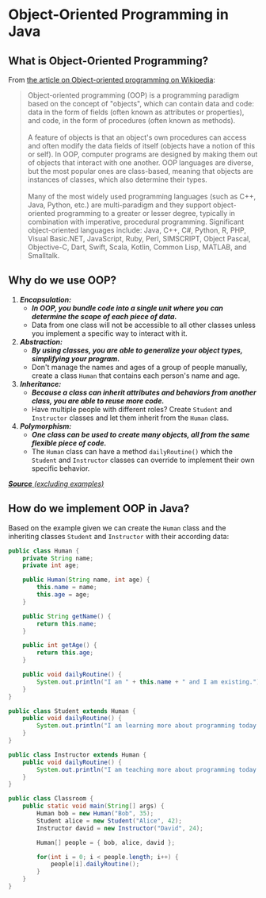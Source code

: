 # Object-Oriented Programming in Java

## What is Object-Oriented Programming?
From [the article on Object-oriented programming on Wikipedia](https://en.wikipedia.org/wiki/Object-oriented_programming):
> Object-oriented programming (OOP) is a programming paradigm based on the concept of "objects", which can contain data and code: data in the form of fields (often known as attributes or properties), and code, in the form of procedures (often known as methods).\
\
A feature of objects is that an object's own procedures can access and often modify the data fields of itself (objects have a notion of this or self). In OOP, computer programs are designed by making them out of objects that interact with one another. OOP languages are diverse, but the most popular ones are class-based, meaning that objects are instances of classes, which also determine their types.\
\
Many of the most widely used programming languages (such as C++, Java, Python, etc.) are multi-paradigm and they support object-oriented programming to a greater or lesser degree, typically in combination with imperative, procedural programming. Significant object-oriented languages include: Java, C++, C#, Python, R, PHP, Visual Basic.NET, JavaScript, Ruby, Perl, SIMSCRIPT, Object Pascal, Objective-C, Dart, Swift, Scala, Kotlin, Common Lisp, MATLAB, and Smalltalk.

## Why do we use OOP?
1. ***Encapsulation:***
   - ***In OOP, you bundle code into a single unit where you can determine the scope of each piece of data.***
   - Data from one class will not be accessible to all other classes unless you implement a specific way to interact with it.
2. ***Abstraction:***
   - ***By using classes, you are able to generalize your object types, simplifying your program.***
   - Don't manage the names and ages of a group of people manually, create a class `Human` that contains each person's name and age.
3. ***Inheritance:***
   - ***Because a class can inherit attributes and behaviors from another class, you are able to reuse more code.***
   - Have multiple people with different roles? Create `Student` and `Instructor` classes and let them inherit from the `Human` class.
4. ***Polymorphism:***
   - ***One class can be used to create many objects, all from the same flexible piece of code.***
   - The `Human` class can have a method `dailyRoutine()` which the `Student` and `Instructor` classes can override to implement their own specific behavior.

[***Source** (excluding examples)*](https://www.codecademy.com/article/cpp-object-oriented-programming)

## How do we implement OOP in Java?
Based on the example given we can create the `Human` class and the inheriting classes `Student` and `Instructor` with their according data:

```Java
public class Human {
    private String name;
    private int age;

    public Human(String name, int age) {
        this.name = name;
        this.age = age;
    }

    public String getName() {
        return this.name;
    }

    public int getAge() {
        return this.age;
    }

    public void dailyRoutine() {
        System.out.println("I am " + this.name + " and I am existing.");
    }
}
```

```Java
public class Student extends Human {
    public void dailyRoutine() {
        System.out.println("I am learning more about programming today.");
    }
}
```

```Java
public class Instructor extends Human {
    public void dailyRoutine() {
        System.out.println("I am teaching more about programming today.");
    }
}
```

```Java
public class Classroom {
    public static void main(String[] args) {
        Human bob = new Human("Bob", 35);
        Student alice = new Student("Alice", 42);
        Instructor david = new Instructor("David", 24);

        Human[] people = { bob, alice, david };

        for(int i = 0; i < people.length; i++) {
            people[i].dailyRoutine();
        }
    }
}
```